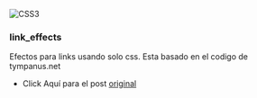 

![CSS3](http://c1.staticflickr.com/5/4299/35961351031_486016a597_b.jpg|width=10)
### link_effects
Efectos para links usando solo css.
Esta basado en el codigo de tympanus.net
*  Click Aquí para el post [original](https://tympanus.net/Development/CreativeLinkEffects/#cl-effect-17)
